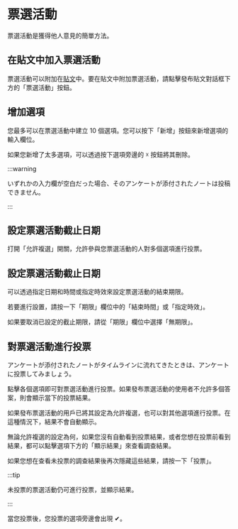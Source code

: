 # 票選活動

票選活動是獲得他人意見的簡單方法。

## 在貼文中加入票選活動

票選活動可以附加在[貼文](/docs/for-users/features/note)中。要在貼文中附加票選活動，請點擊發布貼文對話框下方的「票選活動」按鈕。

## 增加選項

您最多可以在票選活動中建立 10 個選項。您可以按下「新增」按鈕來新增選項的輸入欄位。

如果您新增了太多選項，可以透過按下選項旁邊的 ☓ 按鈕將其刪除。

:::warning

いずれかの入力欄が空白だった場合、そのアンケートが添付されたノートは投稿できません。

:::

## 設定票選活動截止日期

打開「允許複選」開關，允許參與您票選活動的人對多個選項進行投票。

## 設定票選活動截止日期

可以透過指定日期和時間或指定時效來設定票選活動的結束期限。

若要進行設置，請按一下「期限」欄位中的「結束時間」或「指定時效」。

如果要取消已設定的截止期限，請從「期限」欄位中選擇「無期限」。

## 對票選活動進行投票

アンケートが添付されたノートがタイムラインに流れてきたときは、アンケートに投票してみましょう。

點擊各個選項即可對票選活動進行投票。如果發布票選活動的使用者不允許多個答案，則會顯示當下的投票結果。

如果發布票選活動的用戶已將其設定為允許複選，也可以對其他選項進行投票。在這種情況下，結果不會自動顯示。

無論允許複選的設定為何，如果您沒有自動看到投票結果，或者您想在投票前看到結果，都可以點擊選項下方的「顯示結果」來查看調查結果。

如果您想在查看未投票的調查結果後再次隱藏這些結果，請按一下「投票」。

:::tip

未投票的票選活動仍可進行投票，並顯示結果。

:::

當您投票後，您投票的選項旁邊會出現 ✔。
